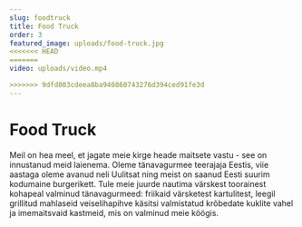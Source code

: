 ```yaml
---
slug: foodtruck
title: Food Truck
order: 3
featured_image: uploads/food-truck.jpg
<<<<<<< HEAD
=======
video: uploads/video.mp4

>>>>>>> 9dfd003cdeea8ba940860743276d394ced91fe3d
---
```


# Food Truck

Meil on hea meel, et jagate meie kirge heade maitsete vastu - see on innustanud meid laienema. Oleme tänavagurmee teerajaja Eestis, viie aastaga oleme avanud neli Uulitsat ning meist on saanud Eesti suurim kodumaine burgerikett.
Tule meie juurde nautima värskest toorainest kohapeal valminud tänavagurmeed:
friikaid värsketest kartulitest, leegil grillitud mahlaseid veiselihapihve käsitsi valmistatud krõbedate kuklite vahel ja imemaitsvaid kastmeid, mis on valminud meie köögis.

